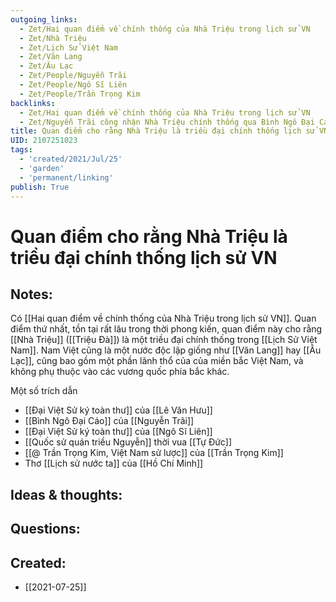 ```yaml
---
outgoing_links:
  - Zet/Hai quan điểm về chính thống của Nhà Triệu trong lịch sử VN
  - Zet/Nhà Triệu
  - Zet/Lịch Sử Việt Nam
  - Zet/Văn Lang
  - Zet/Âu Lạc
  - Zet/People/Nguyễn Trãi
  - Zet/People/Ngô Sĩ Liên
  - Zet/People/Trần Trọng Kim
backlinks:
  - Zet/Hai quan điểm về chính thống của Nhà Triệu trong lịch sử VN
  - Zet/Nguyễn Trãi công nhận Nhà Triệu chính thống qua Bình Ngô Đại Cáo
title: Quan điểm cho rằng Nhà Triệu là triều đại chính thống lịch sử VN
UID: 2107251023
tags:
  - 'created/2021/Jul/25'
  - 'garden'
  - 'permanent/linking'
publish: True
---
```

# Quan điểm cho rằng Nhà Triệu là triều đại chính thống lịch sử VN

## Notes:
Có [[Hai quan điểm về chính thống của Nhà Triệu trong lịch sử VN]]. 
Quan điểm thứ nhất, tồn tại rất lâu trong thời phong kiến, quan điểm này cho rằng [[Nhà Triệu]] ([[Triệu Đà]]) là một triều đại chính thống trong [[Lịch Sử Việt Nam]]. Nam Việt cũng là một nước độc lập giống như [[Văn Lang]] hay [[Âu Lạc]], cũng bao gồm một phần lãnh thổ của của miền bắc Việt Nam, và không phụ thuộc vào các vương quốc phía bắc khác.

Một số trích dẫn
- [[Đại Việt Sử ký toàn thư]] của [[Lê Văn Hưu]]
- [[Bình Ngô Đại Cáo]] của [[Nguyễn Trãi]]
- [[Đại Việt Sử ký toàn thư]] của [[Ngô Sĩ Liên]]
- [[Quốc sử quán triều Nguyễn]] thời vua [[Tự Đức]]
- [[@ Trần Trọng Kim, Việt Nam sử lược]] của [[Trần Trọng Kim]]
- Thơ [[Lịch sử nước ta]] của [[Hồ Chí Minh]]

## Ideas & thoughts:

## Questions:

## Created:
- [[2021-07-25]]
